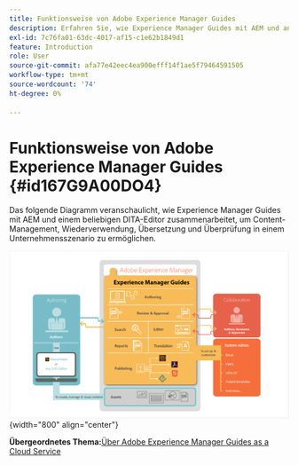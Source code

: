```yaml
---
title: Funktionsweise von Adobe Experience Manager Guides
description: Erfahren Sie, wie Experience Manager Guides mit AEM und anderen DITA-Editoren zusammenarbeitet, um Content-Management, Wiederverwendung, Übersetzung und Review in einem Unternehmensszenario zu ermöglichen.
exl-id: 7c76fa01-63dc-4017-af15-c1e62b1849d1
feature: Introduction
role: User
source-git-commit: afa77e42eec4ea900efff14f1ae5f79464591505
workflow-type: tm+mt
source-wordcount: '74'
ht-degree: 0%

---
```


# Funktionsweise von Adobe Experience Manager Guides {#id167G9A00DO4}

Das folgende Diagramm veranschaulicht, wie Experience Manager Guides mit AEM und einem beliebigen DITA-Editor zusammenarbeitet, um Content-Management, Wiederverwendung, Übersetzung und Überprüfung in einem Unternehmensszenario zu ermöglichen.

![](images/xml-add-on-how-it-works.png){width="800" align="center"}


**Übergeordnetes Thema:**[&#x200B;Über Adobe Experience Manager Guides as a Cloud Service](intro.md)
